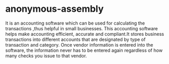 # anonymous-assembly
It is an accounting software which can be used for calculating the transactions ,thus helpful in small businesses.
This accounting software helps make accounting efficient, accurate and compliant.It stores business transactions into different accounts that are designated by type of transaction and category.
Once vendor information is entered into the software, the information never has to be entered again regardless of how many checks you issue to that vendor. 
